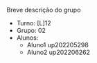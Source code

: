 
Breve descrição do grupo

* Turno: [L]12
* Grupo: 02
* Alunos:
    - Aluno1 up202205298 
    - Aluno2 up202206262